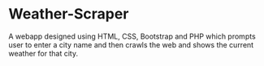 # Weather-Scraper
A webapp designed using HTML, CSS, Bootstrap and PHP which prompts user to enter a city name and then crawls the web and shows the current weather for that city.
